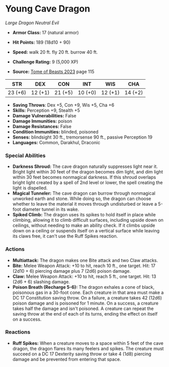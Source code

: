# Young Cave Dragon

*Large* *Dragon* *Neutral Evil*

- **Armor Class:** 17 (natural armor)
- **Hit Points:** 189 (18d10 + 90)
- **Speed:** walk 20 ft. fly 20 ft. burrow 40 ft.

- **Challenge Rating:** 9 (5,000 XP)
- **Source:** [Tome of Beasts 2023](https://koboldpress.com/kpstore/product/tome-of-beasts-1-2023-edition/) page 115

| STR | DEX | CON | INT | WIS | CHA |
| --- | --- | --- | --- | --- | --- |
| 23 (+6) | 12 (+1) | 21 (+5) | 10 (+0) | 12 (+1) | 14 (+2) |

- **Saving Throws**: Dex +5, Con +9, Wis +5, Cha +6
- **Skills:** Perception +9, Stealth +5
- **Damage Vulnerabilities:** False
- **Damage Immunities:** poison
- **Damage Resistances:** False
- **Condition Immunities:** blinded, poisoned
- **Senses:** blindsight 30 ft., tremorsense 90 ft., passive Perception 19
- **Languages:** Common, Darakhul, Draconic

### Special Abilities

- **Darkness Shroud:** The cave dragon naturally suppresses light near it. Bright light within 30 feet of the dragon becomes dim light, and dim light within 30 feet becomes nonmagical darkness. If this shroud overlaps bright light created by a spell of 2nd level or lower, the spell creating the light is dispelled.
- **Magical Tunneler:** The cave dragon can burrow through nonmagical unworked earth and stone. While doing so, the dragon can choose whether to leave the material it moves through undisturbed or leave a 5-foot diameter tunnel in its wake.
- **Spiked Climb:** The dragon uses its spikes to hold itself in place while climbing, allowing it to climb difficult surfaces, including upside down on ceilings, without needing to make an ability check. If it climbs upside down on a ceiling or suspends itself on a vertical surface while leaving its claws free, it can't use the Ruff Spikes reaction.

### Actions

- **Multiattack:** The dragon makes one Bite attack and two Claw attacks.
- **Bite:** Melee Weapon Attack: +10 to hit, reach 10 ft., one target. Hit: 17 (2d10 + 6) piercing damage plus 7 (2d6) poison damage.
- **Claw:** Melee Weapon Attack: +10 to hit, reach 5 ft., one target. Hit: 13 (2d6 + 6) slashing damage.
- **Poison Breath (Recharge 5-6):** The dragon exhales a cone of black, poisonous gas in a 30-foot cone. Each creature in that area must make a DC 17 Constitution saving throw. On a failure, a creature takes 42 (12d6) poison damage and is poisoned for 1 minute. On a success, a creature takes half the damage and isn't poisoned. A creature can repeat the saving throw at the end of each of its turns, ending the effect on itself on a success.

### Reactions

- **Ruff Spikes:** When a creature moves to a space within 5 feet of the cave dragon, the dragon flares its many feelers and spikes. The creature must succeed on a DC 17 Dexterity saving throw or take 4 (1d8) piercing damage and be prevented from entering that space.
